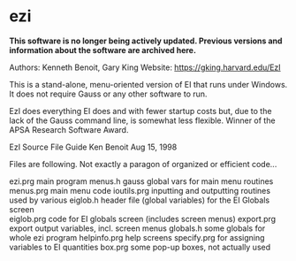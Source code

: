 # ezi

<strong>This software is no longer being actively updated. Previous versions and information about the software are archived here.</strong>

Authors: Kenneth Benoit, Gary King
Website: https://gking.harvard.edu/EzI

This is a stand-alone, menu-oriented version of EI that runs under Windows. It does not require Gauss or any other software to run.

EzI does everything EI does and with fewer startup costs but, due to the lack of the Gauss command line, is somewhat less flexible. Winner of the APSA Research Software Award. 


EzI Source File Guide
Ken Benoit
Aug 15, 1998

Files are following.  Not exactly a paragon of organized or efficient
code...

ezi.prg         main program
menus.h         gauss global vars for main menu routines
menus.prg       main menu code
ioutils.prg     inputting and outputting routines used by various
eiglob.h        header file (global variables) for the EI Globals screen  
eiglob.prg      code for EI globals screen (includes screen menus)
export.prg      export output variables, incl. screen menus
globals.h       some globals for whole ezi program
helpinfo.prg    help screens
specify.prg     for assigning variables to EI quantities
box.prg         some pop-up boxes, not actually used

